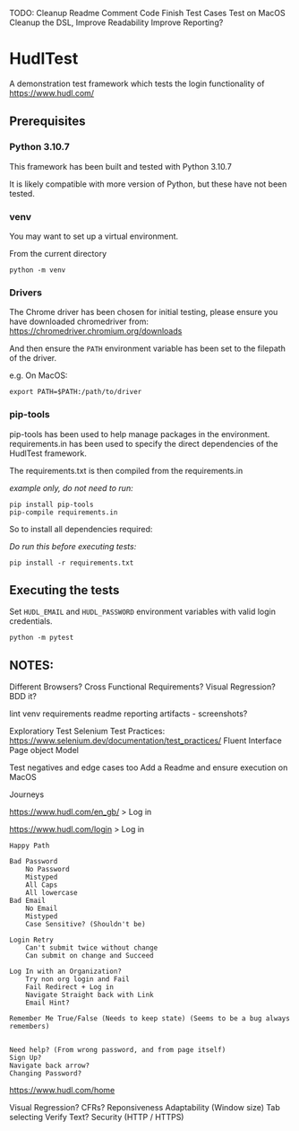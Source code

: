 TODO:
Cleanup Readme
Comment Code
Finish Test Cases
Test on MacOS
Cleanup the DSL, Improve Readability
Improve Reporting?

# HudlTest

A demonstration test framework which tests the login functionality of https://www.hudl.com/

## Prerequisites

### Python 3.10.7

This framework has been built and tested with Python 3.10.7

It is likely compatible with more version of Python, but these have not been tested.

### venv

You may want to set up a virtual environment.

From the current directory 
```
python -m venv
```
### Drivers

The Chrome driver has been chosen for initial testing, please ensure you have downloaded chromedriver from: https://chromedriver.chromium.org/downloads

And then ensure the ```PATH``` environment variable has been set to the filepath of the driver.

e.g. On MacOS:

```
export PATH=$PATH:/path/to/driver
```



### pip-tools

pip-tools has been used to help manage packages in the environment. requirements.in has been used to specify the direct dependencies of the HudlTest framework.

The requirements.txt is then compiled from the requirements.in

*example only, do not need to run:*
```
pip install pip-tools
pip-compile requirements.in
```

So to install all dependencies required:

*Do run this before executing tests:*
```
pip install -r requirements.txt
```

## Executing the tests

Set ```HUDL_EMAIL``` and ```HUDL_PASSWORD``` environment variables with valid login credentials.

```
python -m pytest
```

## NOTES:

Different Browsers?
Cross Functional Requirements?
Visual Regression?
BDD it?

lint
venv
requirements
readme
reporting
artifacts - screenshots?

Exploratiory Test
Selenium Test Practices: https://www.selenium.dev/documentation/test_practices/
	Fluent Interface
	Page object Model
	
	
Test negatives and edge cases too
Add a Readme and ensure execution on MacOS


Journeys

https://www.hudl.com/en_gb/ > Log in

https://www.hudl.com/login > Log in

	Happy Path

	Bad Password
		No Password
		Mistyped
		All Caps
		All lowercase
	Bad Email
		No Email
		Mistyped
		Case Sensitive? (Shouldn't be)

	Login Retry
		Can't submit twice without change
		Can submit on change and Succeed

	Log In with an Organization?
		Try non org login and Fail
		Fail Redirect + Log in
		Navigate Straight back with Link
		Email Hint?

	Remember Me True/False (Needs to keep state) (Seems to be a bug always remembers)


	Need help? (From wrong password, and from page itself)
	Sign Up?
	Navigate back arrow?
	Changing Password?


https://www.hudl.com/home


Visual Regression?
CFRs?
	Reponsiveness
	Adaptability (Window size)
	Tab selecting
	Verify Text?
	Security (HTTP / HTTPS)


